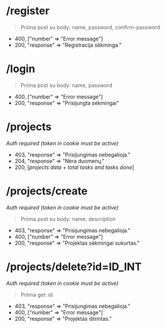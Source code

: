 # /register

> Priima post su body:
name,
password,
confirm-password

- 400, ["number" => "Error message"]
- 200, "response" => "Registracija sėkminga."

# /login

> Priima post su body:
name,
password

- 400, ["number" => "Error message"]
- 200, "response" => "Prisijungta sėkmingai"

# /projects
*Auth required (token in cookie must be active)*

- 403, "response" => "Prisijungimas nebegalioja."
- 204, "response" => "Nėra duomenų."
- 200, [*projects data + total tasks and tasks done*]

# /projects/create
*Auth required (token in cookie must be active)*

> Priima post su body:
name,
description

- 403, "response" => "Prisijungimas nebegalioja."
- 400, ["number" => "Error message"]
- 200, "response" => "Projektas sėkmingai sukurtas."

# /projects/delete?id=ID_INT
*Auth required (token in cookie must be active)*

> Priima get:
id

- 403, "response" => "Prisijungimas nebegalioja."
- 400, ["number" => "Error message"]
- 200, "response" => "Projektas ištrintas."
